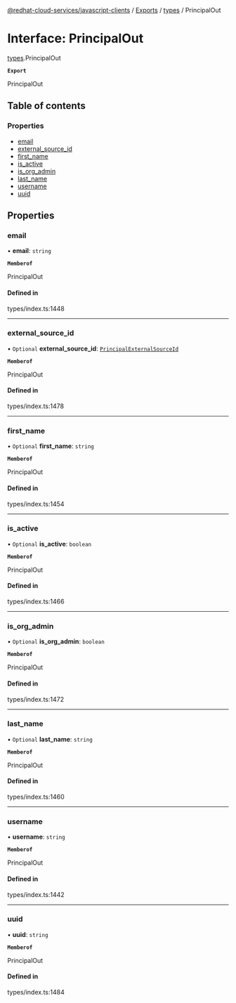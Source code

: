 [@redhat-cloud-services/javascript-clients](../README.md) / [Exports](../modules.md) / [types](../modules/types.md) / PrincipalOut

# Interface: PrincipalOut

[types](../modules/types.md).PrincipalOut

**`Export`**

PrincipalOut

## Table of contents

### Properties

- [email](types.PrincipalOut.md#email)
- [external\_source\_id](types.PrincipalOut.md#external_source_id)
- [first\_name](types.PrincipalOut.md#first_name)
- [is\_active](types.PrincipalOut.md#is_active)
- [is\_org\_admin](types.PrincipalOut.md#is_org_admin)
- [last\_name](types.PrincipalOut.md#last_name)
- [username](types.PrincipalOut.md#username)
- [uuid](types.PrincipalOut.md#uuid)

## Properties

### email

• **email**: `string`

**`Memberof`**

PrincipalOut

#### Defined in

types/index.ts:1448

___

### external\_source\_id

• `Optional` **external\_source\_id**: [`PrincipalExternalSourceId`](../modules/types.md#principalexternalsourceid)

**`Memberof`**

PrincipalOut

#### Defined in

types/index.ts:1478

___

### first\_name

• `Optional` **first\_name**: `string`

**`Memberof`**

PrincipalOut

#### Defined in

types/index.ts:1454

___

### is\_active

• `Optional` **is\_active**: `boolean`

**`Memberof`**

PrincipalOut

#### Defined in

types/index.ts:1466

___

### is\_org\_admin

• `Optional` **is\_org\_admin**: `boolean`

**`Memberof`**

PrincipalOut

#### Defined in

types/index.ts:1472

___

### last\_name

• `Optional` **last\_name**: `string`

**`Memberof`**

PrincipalOut

#### Defined in

types/index.ts:1460

___

### username

• **username**: `string`

**`Memberof`**

PrincipalOut

#### Defined in

types/index.ts:1442

___

### uuid

• **uuid**: `string`

**`Memberof`**

PrincipalOut

#### Defined in

types/index.ts:1484
